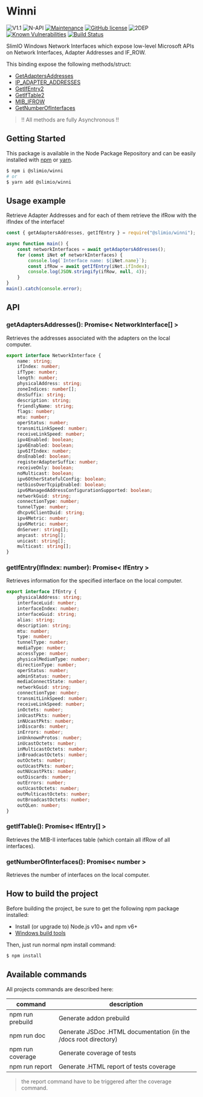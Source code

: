 # Winni
![V1.1](https://img.shields.io/badge/version-1.1.0-blue.svg)
![N-API](https://img.shields.io/badge/N--API-v3-green.svg)
[![Maintenance](https://img.shields.io/badge/Maintained%3F-yes-green.svg)](https://github.com/SlimIO/Winni/commit-activity)
[![GitHub license](https://img.shields.io/github/license/Naereen/StrapDown.js.svg)](https://github.com/SlimIO/Queue/blob/master/LICENSE)
![2DEP](https://img.shields.io/badge/Dependencies-2-yellow.svg)
[![Known Vulnerabilities](https://snyk.io/test/github/SlimIO/Winni/badge.svg?targetFile=package.json)](https://snyk.io/test/github/SlimIO/Winni?targetFile=package.json)
[![Build Status](https://travis-ci.com/SlimIO/Winni.svg?branch=master)](https://travis-ci.com/SlimIO/Winni)

SlimIO Windows Network Interfaces which expose low-level Microsoft APIs on Network Interfaces, Adapter Addresses and IF_ROW.

This binding expose the following methods/struct:
- [GetAdaptersAddresses](https://docs.microsoft.com/en-us/windows/desktop/api/iphlpapi/nf-iphlpapi-getadaptersaddresses)
- [IP_ADAPTER_ADDRESSES](https://docs.microsoft.com/en-us/windows/desktop/api/iptypes/ns-iptypes-_ip_adapter_addresses_lh)
- [GetIfEntry2](https://docs.microsoft.com/en-us/windows/desktop/api/netioapi/nf-netioapi-getifentry2)
- [GetIfTable2](https://docs.microsoft.com/en-us/windows/desktop/api/netioapi/nf-netioapi-getiftable2)
- [MIB_IFROW](https://docs.microsoft.com/en-us/previous-versions/windows/desktop/api/ifmib/ns-ifmib-_mib_ifrow)
- [GetNumberOfInterfaces](https://docs.microsoft.com/en-us/windows/desktop/api/iphlpapi/nf-iphlpapi-getnumberofinterfaces)

> !! All methods are fully Asynchronous !!

## Getting Started

This package is available in the Node Package Repository and can be easily installed with [npm](https://docs.npmjs.com/getting-started/what-is-npm) or [yarn](https://yarnpkg.com).

```bash
$ npm i @slimio/winni
# or
$ yarn add @slimio/winni
```

## Usage example
Retrieve Adapter Addresses and for each of them retrieve the ifRow with the ifIndex of the interface!

```js
const { getAdaptersAddresses, getIfEntry } = require("@slimio/winni");

async function main() {
    const networkInterfaces = await getAdaptersAddresses();
    for (const iNet of networkInterfaces) {
        console.log(`Interface name: ${iNet.name}`);
        const ifRow = await getIfEntry(iNet.ifIndex);
        console.log(JSON.stringify(ifRow, null, 4));
    }
}
main().catch(console.error);
```

## API

### getAdaptersAddresses(): Promise< NetworkInterface[] >
Retrieves the addresses associated with the adapters on the local computer.

```ts
export interface NetworkInterface {
    name: string;
    ifIndex: number;
    ifType: number;
    length: number;
    physicalAddress: string;
    zoneIndices: number[];
    dnsSuffix: string;
    description: string;
    friendlyName: string;
    flags: number;
    mtu: number;
    operStatus: number;
    transmitLinkSpeed: number;
    receiveLinkSpeed: number;
    ipv4Enabled: boolean;
    ipv6Enabled: boolean;
    ipv6IfIndex: number;
    dnsEnabled: boolean;
    registerAdapterSuffix: number;
    receiveOnly: boolean;
    noMulticast: boolean;
    ipv6OtherStatefulConfig: boolean;
    netbiosOverTcpipEnabled: boolean;
    ipv6ManagedAddressConfigurationSupported: boolean;
    networkGuid: string;
    connectionType: number;
    tunnelType: number;
    dhcpv6ClientDuid: string;
    ipv4Metric: number;
    ipv6Metric: number;
    dnServer: string[];
    anycast: string[];
    unicast: string[];
    multicast: string[];
}
```

### getIfEntry(IfIndex: number): Promise< IfEntry >
Retrieves information for the specified interface on the local computer.

```ts
export interface IfEntry {
    physicalAddress: string;
    interfaceLuid: number;
    interfaceIndex: number;
    interfaceGuid: string;
    alias: string;
    description: string;
    mtu: number;
    type: number;
    tunnelType: number;
    mediaType: number;
    accessType: number;
    physicalMediumType: number;
    directionType: number;
    operStatus: number;
    adminStatus: number;
    mediaConnectState: number;
    networkGuid: string;
    connectionType: number;
    transmitLinkSpeed: number;
    receiveLinkSpeed: number;
    inOctets: number;
    inUcastPkts: number;
    inNUcastPkts: number;
    inDiscards: number;
    inErrors: number;
    inUnknownProtos: number;
    inUcastOctets: number;
    inMulticastOctets: number;
    inBroadcastOctets: number;
    outOctets: number;
    outUcastPkts: number;
    outNUcastPkts: number;
    outDiscards: number;
    outErrors: number;
    outUcastOctets: number;
    outMulticastOctets: number;
    outBroadcastOctets: number;
    outQLen: number;
}
```

### getIfTable(): Promise< IfEntry[] >
Retrieves the MIB-II interfaces table (which contain all ifRow of all interfaces).

### getNumberOfInterfaces(): Promise< number >
Retrieves the number of interfaces on the local computer.

## How to build the project

Before building the project, be sure to get the following npm package installed:

- Install (or upgrade to) Node.js v10+ and npm v6+
- [Windows build tools](https://www.npmjs.com/package/windows-build-tools)

Then, just run normal npm install command:

```bash
$ npm install
```

## Available commands

All projects commands are described here:

| command | description |
| --- | --- |
| npm run prebuild | Generate addon prebuild |
| npm run doc | Generate JSDoc .HTML documentation (in the /docs root directory) |
| npm run coverage | Generate coverage of tests |
| npm run report | Generate .HTML report of tests coverage |

> the report command have to be triggered after the coverage command.
